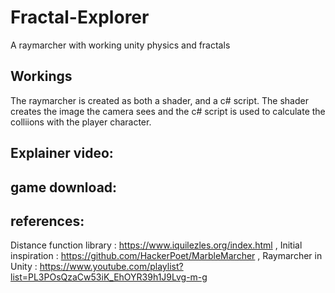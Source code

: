 # Fractal-Explorer
A raymarcher with working unity physics and fractals

## Workings

The raymarcher is created as both a shader, and a c# script. 
The shader creates the image the camera sees and the c# script is used to calculate the colliions with the player character.

## Explainer video:

## game download:

## references:

Distance function library : https://www.iquilezles.org/index.html , 
Initial inspiration : https://github.com/HackerPoet/MarbleMarcher , 
Raymarcher in Unity : https://www.youtube.com/playlist?list=PL3POsQzaCw53iK_EhOYR39h1J9Lvg-m-g
